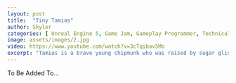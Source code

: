 ```yaml
---
layout: post
title:  "Tiny Tamias"
author: Skyler
categories: [ Unreal Engine 5, Game Jam, Gameplay Programmer, Technical Systems Designer ]
image: assets/images/2.jpg
video: https://www.youtube.com/watch?v=3cTqibav5Mo
excerpt: "Tamias is a brave young chipmunk who was raised by sugar gliders. His whole life, he was teased by his family because he couldn't glide. That all changes when he discovers the amazing buoyant power of bubble gum! Using this newfound skill, he must scale the magical sugar tree and help his neighbors along the way to prove that even a chipmunk can soar!!"
---
```


To Be Added To...